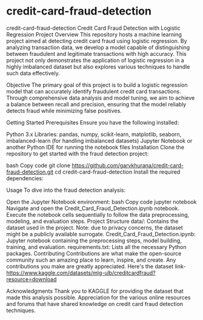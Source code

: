 # credit-card-fraud-detection
credit-card-fraud-detection
Credit Card Fraud Detection with Logistic Regression Project Overview This repository hosts a machine learning project aimed at detecting credit card fraud using logistic regression. By analyzing transaction data, we develop a model capable of distinguishing between fraudulent and legitimate transactions with high accuracy. This project not only demonstrates the application of logistic regression in a highly imbalanced dataset but also explores various techniques to handle such data effectively.

Objective The primary goal of this project is to build a logistic regression model that can accurately identify fraudulent credit card transactions. Through comprehensive data analysis and model tuning, we aim to achieve a balance between recall and precision, ensuring that the model reliably detects fraud while minimizing false positives.

Getting Started Prerequisites Ensure you have the following installed:

Python 3.x Libraries: pandas, numpy, scikit-learn, matplotlib, seaborn, imbalanced-learn (for handling imbalanced datasets) Jupyter Notebook or another Python IDE for running the notebook files Installation Clone the repository to get started with the fraud detection project:

bash Copy code git clone https://github.com/garvkhurana/credit-card-fraud-detection.git cd credit-card-fraud-detection Install the required dependencies:

Usage To dive into the fraud detection analysis:

Open the Jupyter Notebook environment: bash Copy code jupyter notebook Navigate and open the Credit_Card_Fraud_Detection.ipynb notebook. Execute the notebook cells sequentially to follow the data preprocessing, modeling, and evaluation steps. Project Structure data/: Contains the dataset used in the project. Note: due to privacy concerns, the dataset might be a publicly available surrogate. Credit_Card_Fraud_Detection.ipynb: Jupyter notebook containing the preprocessing steps, model building, training, and evaluation. requirements.txt: Lists all the necessary Python packages. Contributing Contributions are what make the open-source community such an amazing place to learn, inspire, and create. Any contributions you make are greatly appreciated. Here's the dataset link-https://www.kaggle.com/datasets/mlg-ulb/creditcardfraud?resource=download

Acknowledgments Thank you to KAGGLE for providing the dataset that made this analysis possible. Appreciation for the various online resources and forums that have shared knowledge on credit card fraud detection techniques.

